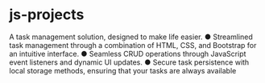 # js-projects
A task management solution, designed to make life easier.
● Streamlined task management through a combination of HTML, CSS, and Bootstrap for an intuitive
interface.
● Seamless CRUD operations through JavaScript event listeners and dynamic UI updates.
● Secure task persistence with local storage methods, ensuring that your tasks are always available
